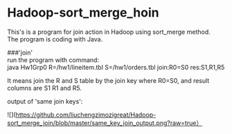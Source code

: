 # Hadoop-sort_merge_hoin
This's is a program for join action in Hadoop using sort_merge method.<br>
The program is coding with Java.<br>

###'join'<br>
run the program with command:<br>
java Hw1Grp0 R=/hw1/lineitem.tbl S=/hw1/orders.tbl join:R0=S0 res:S1,R1,R5

It means join the R and S table by the join key where R0=S0,  and result columns are S1 R1 and R5.

output of 'same join keys':

![](https://github.com/liuchengzimozigreat/Hadoop-sort_merge_join/blob/master/same_key_join_output.png?raw=true）

